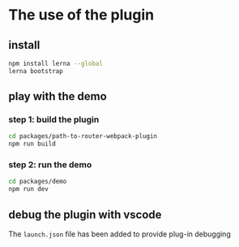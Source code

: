 # The use of the plugin

## install

```bash
npm install lerna --global
lerna bootstrap
```

## play with the demo

### step 1: build the plugin

```bash
cd packages/path-to-router-webpack-plugin
npm run build
```

### step 2: run the demo

```bash
cd packages/demo
npm run dev
```

## debug the plugin with vscode

The <code>launch.json</code> file has been added to provide plug-in debugging